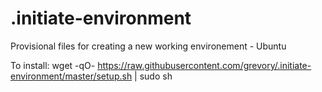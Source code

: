 .initiate-environment
=====================

Provisional files for creating a new working environement - Ubuntu

To install:
wget -qO- https://raw.githubusercontent.com/grevory/.initiate-environment/master/setup.sh | sudo sh